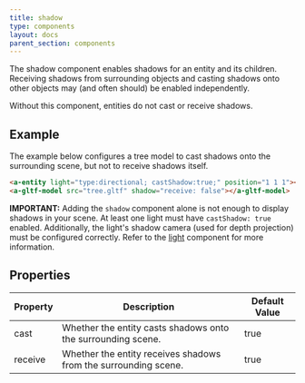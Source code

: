 ```yaml
---
title: shadow
type: components
layout: docs
parent_section: components
---
```


The shadow component enables shadows for an entity and its children. Receiving shadows from surrounding objects and casting shadows onto other objects may (and often should) be enabled independently.

Without this component, entities do not cast or receive shadows.

## Example

The example below configures a tree model to cast shadows onto the surrounding scene, but not to receive shadows itself.

```html
<a-entity light="type:directional; castShadow:true;" position="1 1 1"></a-entity>
<a-gltf-model src="tree.gltf" shadow="receive: false"></a-gltf-model>
```

[light]: ./light.md#configuring-shadows

**IMPORTANT:** Adding the `shadow` component alone is not enough to display shadows in your scene. At least one light must have `castShadow: true` enabled. Additionally, the light's shadow camera (used for depth projection) must be configured correctly. Refer to the [light][light] component for more information.

## Properties

| Property | Description                                                     | Default Value |
|----------|-----------------------------------------------------------------|---------------|
| cast     | Whether the entity casts shadows onto the surrounding scene.    | true          |
| receive  | Whether the entity receives shadows from the surrounding scene. | true          |
